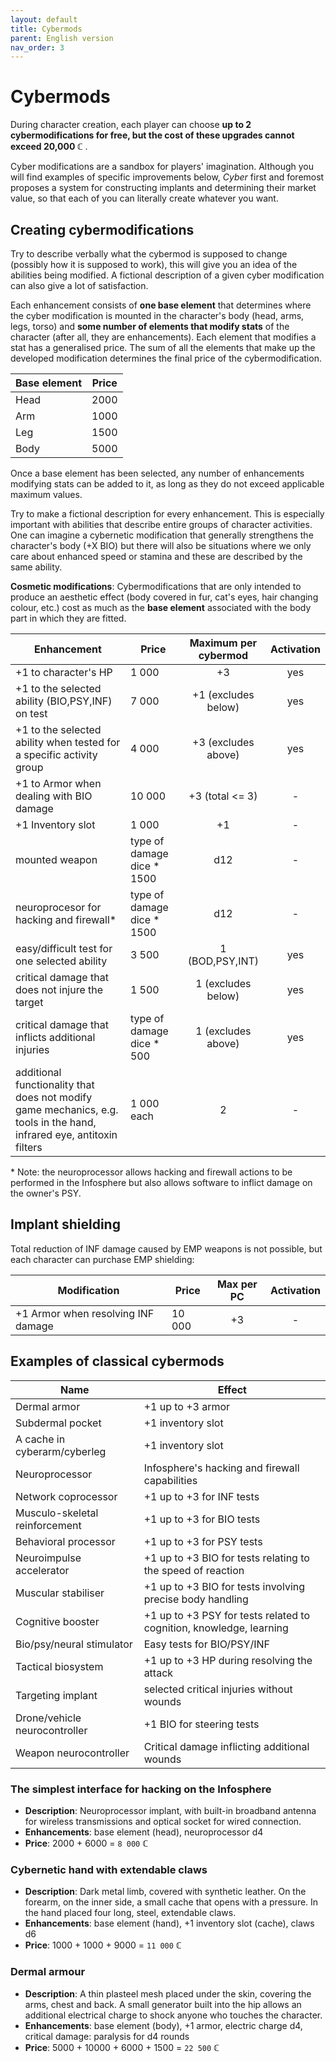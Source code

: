```yaml
---
layout: default
title: Cybermods
parent: English version
nav_order: 3
---
```


# Cybermods

During character creation, each player can choose **up to 2 cybermodifications for free, but the cost of these upgrades cannot exceed 20,000 ℂ** .

Cyber modifications are a sandbox for players' imagination. Although you will find examples of specific improvements below, *Cyber* first and foremost proposes a system for constructing implants and determining their market value, so that each of you can literally create whatever you want.

## Creating cybermodifications

Try to describe verbally what the cybermod is supposed to change (possibly how it is supposed to work), this will give you an idea of the abilities being modified. A fictional description of a given cyber modification can also give a lot of satisfaction.

Each enhancement consists of **one base element** that determines where the cyber modification is mounted in the character's body (head, arms, legs, torso) and **some number of elements that modify stats** of the character (after all, they are enhancements). Each element that modifies a stat has a generalised price. The sum of all the elements that make up the developed modification determines the final price of the cybermodification.

| Base element | Price |
| ------------ | :---: |
| Head         | 2000  |
| Arm          | 1000  |
| Leg          | 1500  |
| Body         | 5000  |

Once a base element has been selected, any number of enhancements modifying stats can be added to it, as long as they do not exceed applicable maximum values.

Try to make a fictional description for every enhancement. This is especially important with abilities that describe entire groups of character activities. One can imagine a cybernetic modification that generally strengthens the character's body (+X BIO) but there will also be situations where we only care about enhanced speed or stamina and these are described by the same ability.

**Cosmetic modifications**: Cybermodifications that are only intended to produce an aesthetic effect (body covered in fur, cat's eyes, hair changing colour, etc.) cost as much as the **base element** associated with the body part in which they are fitted.

| Enhancement                                                                                                           | Price                      | Maximum  per cybermod | Activation |
| --------------------------------------------------------------------------------------------------------------------- | -------------------------- | :-------------------: | :--------: |
| +1 to character's HP                                                                                                  | 1 000                      |          +3           |    yes     |
| +1 to the selected ability (BIO,PSY,INF) on test                                                                      | 7 000                      |  +1 (excludes below)  |    yes     |
| +1 to the selected ability when tested for a specific activity group                                                  | 4 000                      |  +3 (excludes above)  |    yes     |
| +1 to Armor when dealing with BIO damage                                                                              | 10 000                     |    +3 (total <= 3)    |     -      |
| +1 Inventory slot                                                                                                     | 1 000                      |          +1           |     -      |
| mounted weapon                                                                                                        | type of damage dice * 1500 |          d12          |     -      |
| neuroprocesor for hacking and firewall\*                                                                              | type of damage dice * 1500 |          d12          |     -      |
| easy/difficult test for one selected ability                                                                          | 3 500                      |    1 (BOD,PSY,INT)    |    yes     |
| critical damage that does not injure the target                                                                       | 1 500                      |  1 (excludes below)   |    yes     |
| critical damage that inflicts additional injuries                                                                     | type of damage dice * 500  |  1  (excludes above)  |    yes     |
| additional functionality that does not modify game mechanics, e.g. tools in the hand, infrared eye, antitoxin filters | 1 000    each              |           2           |     -      |

\* Note: the neuroprocessor allows hacking and firewall actions to be performed in the Infosphere but also allows software to inflict damage on the owner's PSY.

## Implant shielding

Total reduction of INF damage caused by EMP weapons is not possible, but each character can purchase EMP shielding:

| Modification                       | Price  | Max per PC | Activation |
| ---------------------------------- | ------ | :--------: | :--------: |
| +1 Armor when resolving INF damage | 10 000 |     +3     |     -      |

## Examples of classical cybermods

| Name                           | Effect                                                               |
| ------------------------------ | -------------------------------------------------------------------- |
| Dermal armor                   | +1 up to +3 armor                                                    |
| Subdermal pocket               | +1 inventory slot                                                    |
| A cache in cyberarm/cyberleg   | +1 inventory slot                                                    |
| Neuroprocessor                 | Infosphere's hacking and firewall capabilities                       |
| Network coprocessor            | +1 up to +3 for INF tests                                            |
| Musculo-skeletal reinforcement | +1 up to +3 for BIO tests                                            |
| Behavioral processor           | +1 up to +3 for PSY tests                                            |
| Neuroimpulse accelerator       | +1 up to  +3 BIO for tests relating to the speed of reaction         |
| Muscular stabiliser            | +1 up to  +3 BIO for tests involving precise body handling           |
| Cognitive booster              | +1 up to +3 PSY  for tests related to cognition, knowledge, learning |
| Bio/psy/neural stimulator      | Easy tests for  BIO/PSY/INF                                          |
| Tactical biosystem             | +1 up to +3 HP during resolving the attack                           |
| Targeting implant              | selected critical injuries without wounds                            |
| Drone/vehicle neurocontroller  | +1 BIO for steering tests                                            |
| Weapon neurocontroller         | Critical damage inflicting additional wounds                         |


### The simplest interface for hacking on the Infosphere

- **Description**: Neuroprocessor implant, with built-in broadband antenna for wireless transmissions and optical socket for wired connection.
- **Enhancements**: base element (head), neuroprocessor d4
- **Price**: 2000 + 6000 = `8 000` ℂ

### Cybernetic hand with extendable claws

- **Description**: Dark metal limb, covered with synthetic leather. On the forearm, on the inner side, a small cache that opens with a pressure. In the hand placed four long, steel, extendable claws.
- **Enhancements**: base element (hand), +1 inventory slot (cache), claws d6
- **Price**: 1000 + 1000 + 9000 = `11 000` ℂ

### Dermal armour

- **Description**: A thin plasteel mesh  placed under the skin, covering the arms, chest and back. A small generator built into the hip allows an additional electrical charge to shock anyone who touches the character.
- **Enhancements**: base element (body), +1 armor, electric charge d4, critical damage: paralysis for d4 rounds
- **Price**: 5000 + 10000 + 6000 + 1500 = `22 500` ℂ
